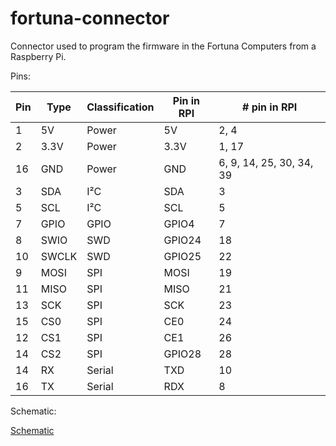 # fortuna-connector
Connector used to program the firmware in the Fortuna Computers from a Raspberry Pi.

Pins:

| Pin | Type  | Classification | Pin in RPI | # pin in RPI |
|-----|-------|----------------|------------|--------------|
|  1  | 5V    | Power          | 5V         | 2, 4  |
|  2  | 3.3V  | Power          | 3.3V       | 1, 17 |
| 16  | GND   | Power          | GND        | 6, 9, 14, 25, 30, 34, 39 |
|  3  | SDA   | I²C            | SDA        | 3     |
|  5  | SCL   | I²C            | SCL        | 5     |
|  7  | GPIO  | GPIO           | GPIO4      | 7     |
|  8  | SWIO  | SWD            | GPIO24     | 18    |
| 10  | SWCLK | SWD            | GPIO25     | 22    |
|  9  | MOSI  | SPI            | MOSI       | 19    |
| 11  | MISO  | SPI            | MISO       | 21    |
| 13  | SCK   | SPI            | SCK        | 23    |
| 15  | CS0   | SPI            | CE0        | 24    |
| 12  | CS1   | SPI            | CE1        | 26    |
| 14  | CS2   | SPI            | GPIO28     | 28    |
| 14  | RX    | Serial         | TXD        | 10    |
| 16  | TX    | Serial         | RDX        | 8     |

Schematic:

[Schematic](Schematic_fortuna-connector_2021-11-12.png)
